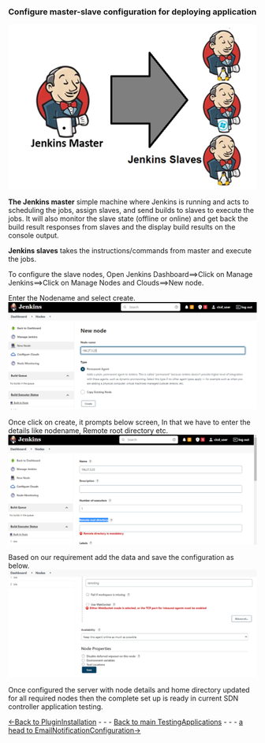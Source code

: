 ### Configure master-slave configuration for deploying application 

![image](./Images/jenkins_master_slave.png)

**The Jenkins master** simple machine where Jenkins is running and acts to scheduling the jobs, assign slaves, and send builds to slaves to execute the jobs. It will also monitor the slave state (offline or online) and get back the build result responses from slaves and the display build results on the console output. 

**Jenkins slaves** takes the instructions/commands from master and execute the jobs.

To configure the slave nodes, Open Jenkins Dashboard==>Click on Manage Jenkins==>Click on Manage Nodes and Clouds==>New node.

Enter the Nodename and select create.
 ![image](./Images/Addslave.PNG)

 Once click on create, it prompts below screen, In that we have to enter the details like nodename, Remote root directory etc.
 ![image](./Images/Enterconfigurationslave.PNG)
 
Based on our requirement add the data and save the configuration as below.
![image](./Images/saveslave.PNG)

Once configured the server with node details and home directory updated for all required nodes then the complete set up is ready in current SDN controller application testing.

[<-Back to PluginInstallation](./PluginInstallation.md) - - - [Back to main TestingApplications](../../../TestingApplications.md) - - - [a head to EmailNotificationConfiguration->](./EmailNotificationConfiguration.md)